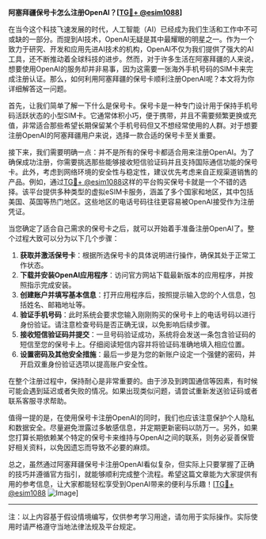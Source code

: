 **阿塞拜疆保号卡怎么注册OpenAI？[[TG💪+ @esim1088](https://t.me/s/esim1088)]**

在当今这个科技飞速发展的时代，人工智能（AI）已经成为我们生活和工作中不可或缺的一部分。而提到AI技术，OpenAI无疑是其中最耀眼的明星之一。作为一个致力于研究、开发和应用先进AI技术的机构，OpenAI不仅为我们提供了强大的AI工具，还不断推动着全球科技的进步。然而，对于许多生活在阿塞拜疆的人来说，想要使用OpenAI的服务却并非易事，因为这需要一张海外手机号码的SIM卡来完成注册认证。那么，如何利用阿塞拜疆的保号卡顺利注册OpenAI呢？本文将为你详细解答这一问题。

首先，让我们简单了解一下什么是保号卡。保号卡是一种专门设计用于保持手机号码活跃状态的小型SIM卡。它通常体积小巧，便于携带，并且不需要频繁更换或充值，非常适合那些希望长期保留某个手机号码但又不想经常使用的人群。对于想要注册OpenAI的阿塞拜疆用户来说，选择一款合适的保号卡至关重要。

接下来，我们需要明确一点：并不是所有的保号卡都适合用来注册OpenAI。为了确保成功注册，你需要挑选那些能够接收短信验证码并且支持国际通信功能的保号卡。此外，考虑到网络环境的安全性与稳定性，建议优先考虑来自正规渠道销售的产品。例如，通过[TG💪+ @esim1088](https://t.me/s/esim1088)这样的平台购买保号卡就是一个不错的选择。该平台提供多种类型的虚拟eSIM卡服务，涵盖了多个国家和地区，其中包括美国、英国等热门地区。这些地区的电话号码往往更容易被OpenAI接受作为注册凭证。

当您确定了适合自己需求的保号卡之后，就可以开始着手准备注册OpenAI了。整个过程大致可以分为以下几个步骤：

1. **获取并激活保号卡**：根据所选保号卡的具体说明进行操作，确保其处于正常工作状态。
2. **下载并安装OpenAI应用程序**：访问官方网站下载最新版本的应用程序，并按照指示完成安装。
3. **创建账户并填写基本信息**：打开应用程序后，按照提示输入您的个人信息，包括姓名、邮箱地址等。
4. **验证手机号码**：此时系统会要求您输入刚刚购买的保号卡上的电话号码以进行身份验证。请注意检查号码是否正确无误，以免影响后续步骤。
5. **接收短信验证码并提交**：一旦号码验证成功，系统将会发送一条包含验证码的短信至您的保号卡上。仔细阅读短信内容并将验证码准确地填入相应位置。
6. **设置密码及其他安全措施**：最后一步是为您的新账户设定一个强健的密码，并开启双重身份验证选项以提高账户安全性。

在整个注册过程中，保持耐心是非常重要的。由于涉及到跨国通信等因素，有时候可能会遇到延迟或者失败的情况。如果出现类似问题，请尝试重新发送验证码或者联系客服寻求帮助。

值得一提的是，在使用保号卡注册OpenAI的同时，我们也应该注意保护个人隐私和数据安全。尽量避免泄露过多敏感信息，并定期更新密码以防万一。另外，如果您打算长期依赖某个特定的保号卡来维持与OpenAI之间的联系，则务必妥善保管好相关资料，以免因遗忘而导致不必要的麻烦。

总之，虽然通过阿塞拜疆保号卡注册OpenAI看似复杂，但实际上只要掌握了正确的技巧并遵循官方指引，就能够顺利完成整个流程。希望这篇文章能为大家提供有用的参考信息，让大家都能轻松享受到OpenAI带来的便利与乐趣！[[TG💪+ @esim1088](https://t.me/s/esim1088) ![Image](https://i.postimg.cc/4NQfJmqS/Snipaste-2025-05-13-00-14-12.png)]

--- 

注：以上内容基于假设情境编写，仅供参考学习用途，请勿用于实际操作。实际使用时请严格遵守当地法律法规及平台规定。
